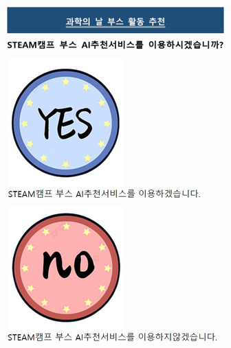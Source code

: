  <head>
    <meta charset="utf-8">
    <meta name="viewpoint" content="width=device-width, initial-scale=1.0">
  </head>
    <img src="main_board.jpg" width="1519" height="">
    <P><img src="1.jpg" width="1350" height=""></p>
    <p><a href="use_Q.html" target="_blank"><img src="yes.png" width="" height=""></a><img src="1_y.jpg" width="" height=""><p>
    <p><a href="use_m.html" target="_blank"><img src="no.png" width="" height=""></a><img src="1_n.jpg" width="" height=""></p>
